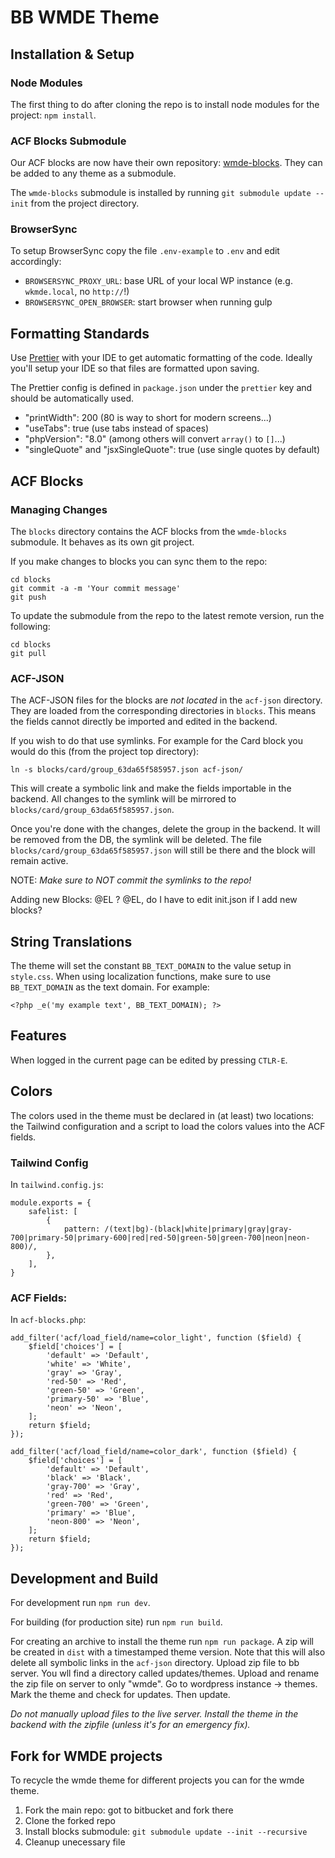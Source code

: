 # BB WMDE Theme

## Installation & Setup

### Node Modules

The first thing to do after cloning the repo is to install node modules for the project: `npm install`.

### ACF Blocks Submodule

Our ACF blocks are now have their own repository: [wmde-blocks](https://bitbucket.org/bbteam2016/wmde-blocks/). They can be added to any theme as a submodule.

The `wmde-blocks` submodule is installed by running `git submodule update --init` from the project directory.

### BrowserSync

To setup BrowserSync copy the file `.env-example` to `.env` and edit accordingly:

- `BROWSERSYNC_PROXY_URL`: base URL of your local WP instance (e.g. `wkmde.local`, no `http://`!)
- `BROWSERSYNC_OPEN_BROWSER`: start browser when running gulp

## Formatting Standards

Use [Prettier](https://prettier.io) with your IDE to get automatic formatting of the code. Ideally you'll setup your IDE so that files are formatted upon saving.

The Prettier config is defined in `package.json` under the `prettier` key and should be automatically used.

- "printWidth": 200 (80 is way to short for modern screens...)
- "useTabs": true (use tabs instead of spaces)
- "phpVersion": "8.0" (among others will convert `array()` to `[]`...)
- "singleQuote" and "jsxSingleQuote": true (use single quotes by default)

## ACF Blocks

### Managing Changes

The `blocks` directory contains the ACF blocks from the `wmde-blocks` submodule. It behaves as its own git project.

If you make changes to blocks you can sync them to the repo:

```
cd blocks
git commit -a -m 'Your commit message'
git push
```

To update the submodule from the repo to the latest remote version, run the following:

```
cd blocks
git pull
```

### ACF-JSON

The ACF-JSON files for the blocks are _not located_ in the `acf-json` directory. They are loaded from the corresponding directories in `blocks`. This means the fields cannot directly be imported and edited in the backend.

If you wish to do that use symlinks. For example for the Card block you would do this (from the project top directory):

```
ln -s blocks/card/group_63da65f585957.json acf-json/

```

This will create a symbolic link and make the fields importable in the backend. All changes to the symlink will be mirrored to `blocks/card/group_63da65f585957.json`.

Once you're done with the changes, delete the group in the backend. It will be removed from the DB, the symlink will be deleted. The file `blocks/card/group_63da65f585957.json` will still be there and the block will remain active.

NOTE: _Make sure to NOT commit the symlinks to the repo!_

Adding new Blocks:
@EL ?
@EL, do I have to edit init.json if I add new blocks?

## String Translations

The theme will set the constant `BB_TEXT_DOMAIN` to the value setup in `style.css`. When using localization functions, make sure to use `BB_TEXT_DOMAIN` as the text domain. For example:

`<?php _e('my example text', BB_TEXT_DOMAIN); ?>`

## Features

When logged in the current page can be edited by pressing `CTLR-E`.

## Colors

The colors used in the theme must be declared in (at least) two locations: the Tailwind configuration and a script to load the colors values into the ACF fields.

### Tailwind Config

In `tailwind.config.js`:

```
module.exports = {
	safelist: [
		{
			pattern: /(text|bg)-(black|white|primary|gray|gray-700|primary-50|primary-600|red|red-50|green-50|green-700|neon|neon-800)/,
		},
	],
}
```

### ACF Fields:

In `acf-blocks.php`:

```
add_filter('acf/load_field/name=color_light', function ($field) {
	$field['choices'] = [
		'default' => 'Default',
		'white' => 'White',
		'gray' => 'Gray',
		'red-50' => 'Red',
		'green-50' => 'Green',
		'primary-50' => 'Blue',
		'neon' => 'Neon',
	];
	return $field;
});

add_filter('acf/load_field/name=color_dark', function ($field) {
	$field['choices'] = [
		'default' => 'Default',
		'black' => 'Black',
		'gray-700' => 'Gray',
		'red' => 'Red',
		'green-700' => 'Green',
		'primary' => 'Blue',
		'neon-800' => 'Neon',
	];
	return $field;
});
```

## Development and Build

For development run `npm run dev`.

For building (for production site) run `npm run build`.

For creating an archive to install the theme run `npm run package`. A zip will be created in `dist` with a timestamped theme version. Note that this will also delete all symbolic links in the `acf-json` directory.
Upload zip file to bb server. You wll find a directory called updates/themes. Upload and rename the zip file on server to only "wmde".
Go to wordpress instance -> themes. Mark the theme and check for updates. Then update.

_Do not manually upload files to the live server. Install the theme in the backend with the zipfile (unless it's for an emergency fix)._

## Fork for WMDE projects

To recycle the wmde theme for different projects you can for the wmde theme.

1. Fork the main repo: got to bitbucket and fork there
2. Clone the forked repo
3. Install blocks submodule: ``` git submodule update --init --recursive ```
4. Cleanup unecessary file
